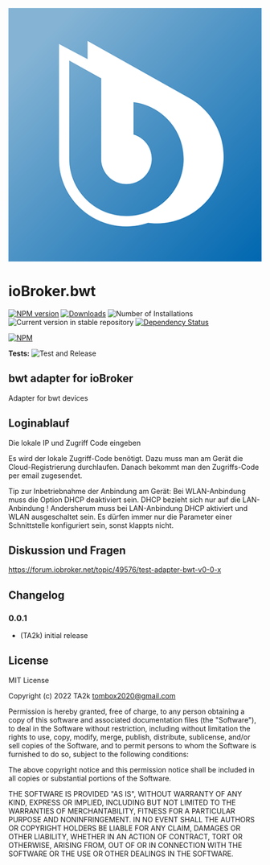![Logo](admin/bwt.png)
# ioBroker.bwt

[![NPM version](https://img.shields.io/npm/v/iobroker.bwt.svg)](https://www.npmjs.com/package/iobroker.bwt)
[![Downloads](https://img.shields.io/npm/dm/iobroker.bwt.svg)](https://www.npmjs.com/package/iobroker.bwt)
![Number of Installations](https://iobroker.live/badges/bwt-installed.svg)
![Current version in stable repository](https://iobroker.live/badges/bwt-stable.svg)
[![Dependency Status](https://img.shields.io/david/TA2k/iobroker.bwt.svg)](https://david-dm.org/TA2k/iobroker.bwt)

[![NPM](https://nodei.co/npm/iobroker.bwt.png?downloads=true)](https://nodei.co/npm/iobroker.bwt/)

**Tests:** ![Test and Release](https://github.com/TA2k/ioBroker.bwt/workflows/Test%20and%20Release/badge.svg)

## bwt adapter for ioBroker

Adapter for bwt devices

## Loginablauf

Die lokale IP und Zugriff Code eingeben

Es wird der lokale Zugriff-Code benötigt. Dazu muss man am Gerät die Cloud-Registrierung durchlaufen. Danach bekommt man den Zugriffs-Code per email zugesendet.

Tip zur Inbetriebnahme der Anbindung am Gerät: Bei WLAN-Anbindung muss die Option DHCP deaktiviert sein. DHCP bezieht sich nur auf die LAN-Anbindung ! Andersherum muss bei LAN-Anbindung DHCP aktiviert und WLAN ausgeschaltet sein. Es dürfen immer nur die Parameter einer Schnittstelle konfiguriert sein, sonst klappts nicht.

## Diskussion und Fragen

<https://forum.iobroker.net/topic/49576/test-adapter-bwt-v0-0-x>

## Changelog

### 0.0.1
* (TA2k) initial release

## License
MIT License

Copyright (c) 2022 TA2k <tombox2020@gmail.com>

Permission is hereby granted, free of charge, to any person obtaining a copy
of this software and associated documentation files (the "Software"), to deal
in the Software without restriction, including without limitation the rights
to use, copy, modify, merge, publish, distribute, sublicense, and/or sell
copies of the Software, and to permit persons to whom the Software is
furnished to do so, subject to the following conditions:

The above copyright notice and this permission notice shall be included in all
copies or substantial portions of the Software.

THE SOFTWARE IS PROVIDED "AS IS", WITHOUT WARRANTY OF ANY KIND, EXPRESS OR
IMPLIED, INCLUDING BUT NOT LIMITED TO THE WARRANTIES OF MERCHANTABILITY,
FITNESS FOR A PARTICULAR PURPOSE AND NONINFRINGEMENT. IN NO EVENT SHALL THE
AUTHORS OR COPYRIGHT HOLDERS BE LIABLE FOR ANY CLAIM, DAMAGES OR OTHER
LIABILITY, WHETHER IN AN ACTION OF CONTRACT, TORT OR OTHERWISE, ARISING FROM,
OUT OF OR IN CONNECTION WITH THE SOFTWARE OR THE USE OR OTHER DEALINGS IN THE
SOFTWARE.